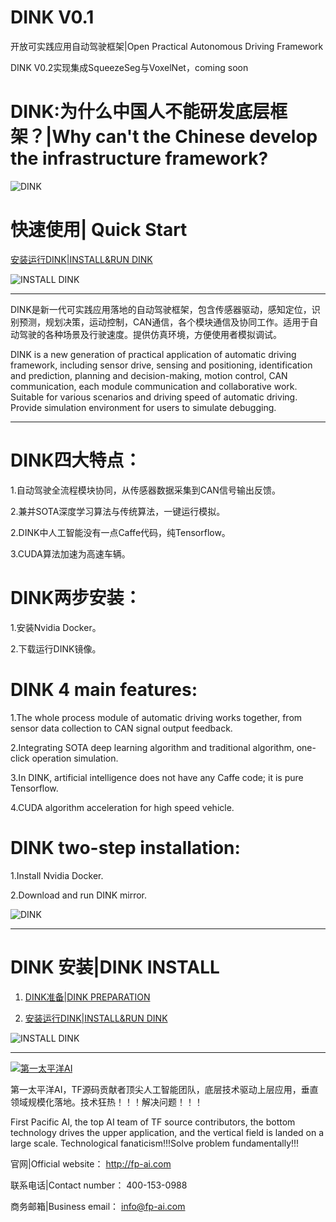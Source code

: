 # DINK V0.1

开放可实践应用自动驾驶框架|Open Practical Autonomous Driving Framework

DINK V0.2实现集成SqueezeSeg与VoxelNet，coming soon

# DINK:为什么中国人不能研发底层框架？|Why can't the Chinese develop the infrastructure framework?

![DINK](img/profile.jpeg)

# 快速使用| Quick Start

[安装运行DINK|INSTALL&RUN DINK](https://github.com/FPAI/DINK/wiki/INSTALL&RUN-DINK)

![INSTALL DINK](img/launch.gif)

***

DINK是新一代可实践应用落地的自动驾驶框架，包含传感器驱动，感知定位，识别预测，规划决策，运动控制，CAN通信，各个模块通信及协同工作。适用于自动驾驶的各种场景及行驶速度。提供仿真环境，方便使用者模拟调试。

DINK is a new generation of practical application of automatic driving framework, including sensor drive, sensing and positioning, identification and prediction, planning and decision-making, motion control, CAN communication, each module communication and collaborative work. Suitable for various scenarios and driving speed of automatic driving. Provide simulation environment for users to simulate debugging.

***

# DINK四大特点：

1.自动驾驶全流程模块协同，从传感器数据采集到CAN信号输出反馈。

2.兼并SOTA深度学习算法与传统算法，一键运行模拟。

2.DINK中人工智能没有一点Caffe代码，纯Tensorflow。
  
3.CUDA算法加速为高速车辆。

# DINK两步安装：

1.安装Nvidia Docker。

2.下载运行DINK镜像。

# DINK 4 main features:

1.The whole process module of automatic driving works together, from sensor data collection to CAN signal output feedback.

2.Integrating SOTA deep learning algorithm and traditional algorithm, one-click operation simulation.

3.In DINK, artificial intelligence does not have any Caffe code; it is pure Tensorflow.
  
4.CUDA algorithm acceleration for high speed vehicle.

# DINK two-step installation:

1.Install Nvidia Docker.

2.Download and run DINK mirror.

![DINK](img/dink.jpg)

***

# DINK 安装|DINK INSTALL

1. [DINK准备|DINK PREPARATION](https://github.com/FPAI/DINK/wiki/DINK-PREPARATION)

2. [安装运行DINK|INSTALL&RUN DINK](https://github.com/FPAI/DINK/wiki/INSTALL&RUN-DINK)

![INSTALL DINK](img/launch.gif)

***

[![第一太平洋AI](img/fpai.png)](http://fp-ai.com)

第一太平洋AI，TF源码贡献者顶尖人工智能团队，底层技术驱动上层应用，垂直领域规模化落地。技术狂热！！！解决问题！！！

First Pacific AI, the top AI team of TF source contributors, the bottom technology drives the upper application, and the vertical field is landed on a large scale. Technological fanaticism!!!Solve problem fundamentally!!!


官网|Official website： http://fp-ai.com

联系电话|Contact number： 400-153-0988

商务邮箱|Business email： info@fp-ai.com
